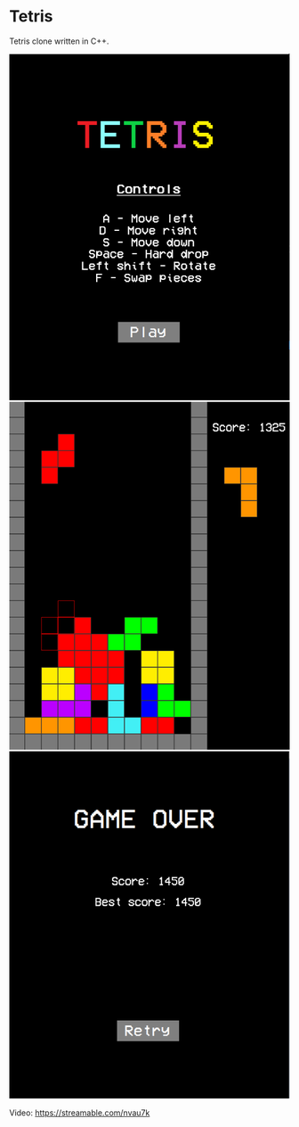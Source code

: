 # Tetris

Tetris clone written in C++.

![title](https://github.com/polymono3/Tetris/blob/master/screenshot_title.png)  
![playing](https://github.com/polymono3/Tetris/blob/master/screenshot_playing.png)  
![gameover](https://github.com/polymono3/Tetris/blob/master/screenshot_gameover.png)  

Video: https://streamable.com/nvau7k
